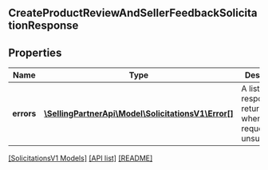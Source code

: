## CreateProductReviewAndSellerFeedbackSolicitationResponse

## Properties

Name | Type | Description | Notes
------------ | ------------- | ------------- | -------------
**errors** | [**\SellingPartnerApi\Model\SolicitationsV1\Error[]**](Error.md) | A list of error responses returned when a request is unsuccessful. | [optional]

[[SolicitationsV1 Models]](../) [[API list]](../../Api) [[README]](../../../README.md)
